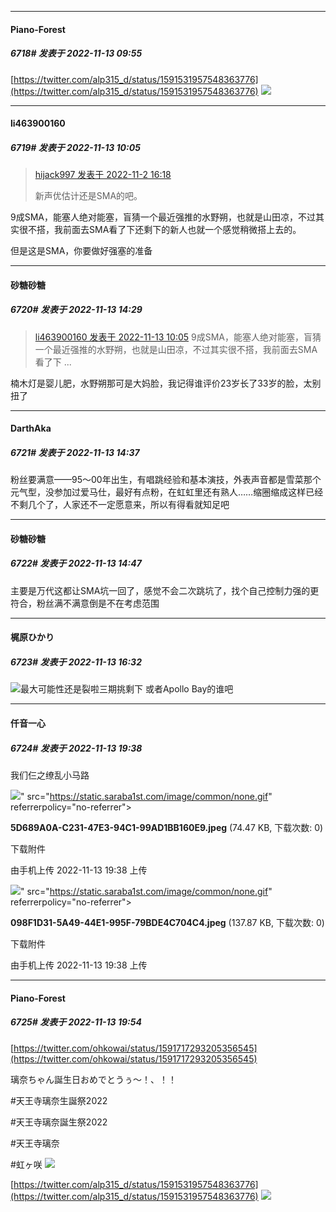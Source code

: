 

*****

####  Piano-Forest  
##### 6718#       发表于 2022-11-13 09:55

[https://twitter.com/alp315_d/status/1591531957548363776](https://twitter.com/alp315_d/status/1591531957548363776)
<img src="https://p.sda1.dev/8/f69e6aad756034181d684f3cb3ac58d0/20221113_095430.jpg" referrerpolicy="no-referrer">



*****

####  li463900160  
##### 6719#       发表于 2022-11-13 10:05

<blockquote><a href="httphttps://bbs.saraba1st.com/2b/forum.php?mod=redirect&amp;goto=findpost&amp;pid=58242433&amp;ptid=1959558" target="_blank">hijack997 发表于 2022-11-2 16:18</a>

新声优估计还是SMA的吧。</blockquote>
9成SMA，能塞人绝对能塞，盲猜一个最近强推的水野朔，也就是山田凉，不过其实很不搭，我前面去SMA看了下还剩下的新人也就一个感觉稍微搭上去的。

但是这是SMA，你要做好强塞的准备



*****

####  砂糖砂糖  
##### 6720#       发表于 2022-11-13 14:29

<blockquote><a href="httphttps://bbs.saraba1st.com/2b/forum.php?mod=redirect&amp;goto=findpost&amp;pid=58410415&amp;ptid=1959558" target="_blank">li463900160 发表于 2022-11-13 10:05</a>
9成SMA，能塞人绝对能塞，盲猜一个最近强推的水野朔，也就是山田凉，不过其实很不搭，我前面去SMA看了下 ...</blockquote>
楠木灯是婴儿肥，水野朔那可是大妈脸，我记得谁评价23岁长了33岁的脸，太别扭了



*****

####  DarthAka  
##### 6721#       发表于 2022-11-13 14:37

粉丝要满意——95～00年出生，有唱跳经验和基本演技，外表声音都是雪菜那个元气型，没参加过爱马仕，最好有点粉，在虹虹里还有熟人……缩圈缩成这样已经不剩几个了，人家还不一定愿意来，所以有得看就知足吧



*****

####  砂糖砂糖  
##### 6722#       发表于 2022-11-13 14:47

主要是万代这都让SMA坑一回了，感觉不会二次跳坑了，找个自己控制力强的更符合，粉丝满不满意倒是不在考虑范围



*****

####  梶原ひかり  
##### 6723#       发表于 2022-11-13 16:32

<img src="https://static.saraba1st.com/image/smiley/face2017/013.png" referrerpolicy="no-referrer">最大可能性还是裂啦三期挑剩下 或者Apollo Bay的谁吧 



*****

####  仟音一心  
##### 6724#       发表于 2022-11-13 19:38

我们仨之缭乱小马路

<img src="https://img.saraba1st.com/forum/202211/13/193845qccos8yo17t7ni88.jpeg" referrerpolicy="no-referrer">" src="https://static.saraba1st.com/image/common/none.gif" referrerpolicy="no-referrer">

<strong>5D689A0A-C231-47E3-94C1-99AD1BB160E9.jpeg</strong> (74.47 KB, 下载次数: 0)

下载附件

由手机上传
2022-11-13 19:38 上传

<img src="https://img.saraba1st.com/forum/202211/13/193845rknf4knk4444r4su.jpeg" referrerpolicy="no-referrer">" src="https://static.saraba1st.com/image/common/none.gif" referrerpolicy="no-referrer">

<strong>098F1D31-5A49-44E1-995F-79BDE4C704C4.jpeg</strong> (137.87 KB, 下载次数: 0)

下载附件

由手机上传
2022-11-13 19:38 上传



*****

####  Piano-Forest  
##### 6725#       发表于 2022-11-13 19:54

[https://twitter.com/ohkowai/status/1591717293205356545](https://twitter.com/ohkowai/status/1591717293205356545)

璃奈ちゃん誕生日おめでとうぅ〜！、！！

#天王寺璃奈生誕祭2022

#天王寺璃奈誕生祭2022

#天王寺璃奈

#虹ヶ咲
<img src="https://p.sda1.dev/8/0d42865548341f7a4721fd4e98138508/20221113_195141.jpg" referrerpolicy="no-referrer">

[https://twitter.com/alp315_d/status/1591531957548363776](https://twitter.com/alp315_d/status/1591531957548363776)
<img src="https://p.sda1.dev/8/f69e6aad756034181d684f3cb3ac58d0/20221113_095430.jpg" referrerpolicy="no-referrer">

